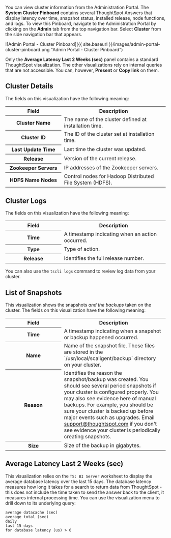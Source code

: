 You can view cluster information from the Administration Portal. The **System Cluster Pinboard** contains several ThoughtSpot Answers that display latency over time, snapshot status, installed release, node functions, and logs. To view this Pinboard, navigate to the Administration Portal by clicking on the **Admin** tab from the top navigation bar. Select **Cluster** from the side navigation bar that appears.

![Admin Portal - Cluster Pinboard]({{ site.baseurl }}/images/admin-portal-cluster-pinboard.png "Admin Portal - Cluster Pinboard")

Only the **Average Latency Last 2 Weeks (sec)** panel contains a standard
ThoughtSpot visualization. The other visualizations rely on internal queries
that are not accessible. You can, however, **Present** or **Copy link** on them.

## Cluster Details

The fields on this visualization have the following meaning:

 <table>
 <colgroup>
    <col style="width:35%" />
    <col style="width:65%" />
 </colgroup>
    <tr>
       <th>Field</th>
       <th>Description</th>
    </tr>
    <tr>
       <th>Cluster Name</th>
       <td>
          The name of the cluster defined at installation time.
       </td>
    </tr>
    <tr>
       <th>Cluster ID</th>
       <td>
          The ID of the cluster set at installation time.
       </td>
    </tr>
    <tr>
       <th>Last Update Time</th>
       <td>
          Last time the cluster was updated.
       </td>
    </tr>
    <tr>
       <th>Release</th>
       <td>
          Version of the current release.
       </td>
    </tr>
    <tr>
       <th>Zookeeper Servers</th>
       <td>
          IP addresses of the Zookeeper servers.
       </td>
    </tr>
    <tr>
       <th>HDFS Name Nodes</th>
       <td>
          Control nodes for Hadoop Distributed File System (HDFS).
       </td>
    </tr>
   </table>

## Cluster Logs

The fields on this visualization have the following meaning:

<table>
<colgroup>
   <col style="width:35%" />
   <col style="width:65%" />
</colgroup>
   <tr>
      <th>Field</th>
      <th>Description</th>
   </tr>
   <tr>
      <th>Time</th>
      <td>
         A timestamp indicating when an action occurred.
      </td>
   </tr>
   <tr>
      <th>Type</th>
      <td>
         Type of action.
      </td>
   </tr>
   <tr>
      <th>Release</th>
      <td>
        Identifies the full release number.
      </td>
   </tr>
</table>

You can also use the `tscli logs` command to review log data from your cluster.

## List of Snapshots

This visualization shows the snapshots _and the backups_ taken on the cluster.
The fields on this visualization have the following meaning:

<table>
<colgroup>
   <col style="width:35%" />
   <col style="width:65%" />
</colgroup>
   <tr>
      <th>Field</th>
      <th>Description</th>
   </tr>
   <tr>
      <th>Time</th>
      <td>
         A timestamp indicating when a snapshot or backup happened occurred.
      </td>
   </tr>
   <tr>
      <th>Name</th>
      <td>
         Name of the snapshot file. These files are stored in the `/usr/local/scaligent/backup` directory on your cluster.
      </td>
   </tr>
   <tr>
      <th>Reason</th>
      <td>
        Identifies the reason the snapshot/backup was created. You should see several period snapshots if your cluster is configured properly. You may also see evidence here of manual backups. For example, you should be sure your cluster is backed up before major events such as upgrades. Email <a href="mailto:support@thoughtspot.com">support@thoughtspot.com</a> if you don't see evidence your cluster is periodically creating snapshots.
      </td>
   </tr>
   <tr>
      <th>Size</th>
      <td>
        Size of the backup in gigabytes.
      </td>
   </tr>
</table>

## Average Latency Last 2 Weeks (sec)

This visualization relies on the `TS: BI Server` worksheet to display the
average database latency over the last 15 days. The database latency measures how long it takes for a search to return data from ThoughtSpot - this does not include the time taken to send the answer back to the client, it measures internal processing time. You can use the visualization
menu to drill down to its underlying query:

```
average datacache (sec)
average total (sec)
daily
last 15 days
for database latency (us) > 0
```
